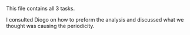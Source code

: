 This file contains all 3 tasks. 

I consulted Diogo on how to preform the analysis and discussed what we thought 
was causing the periodicity.

